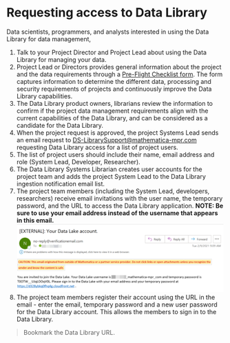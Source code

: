 # Requesting access to Data Library

Data scientists, programmers, and analysts interested in using the Data Library for data management,

1. Talk to your Project Director and Project Lead about using the Data Library for managing your data.
2. Project Lead or Directors provides general information about the project and the data requirements through a [Pre-Flight Checklist form](https://mathematicampr.atlassian.net/wiki/spaces/DATASEAS/pages/1112507445/Pre-Flight+Checklist). The form captures information to determine the different data, processing and security requirements of projects and continuously improve the Data Library capabilities. 
3. The Data Library product owners, librarians review the information to confirm if the project data management requirements align with the current capabilities of the Data Library, and can be considered as a candidate for the Data Library.
4. When the project request is approved, the project Systems Lead sends an email request to DS-LibrarySupport@mathematica-mpr.com requesting Data Library access for a list of project users. 
5. The list of project users should include their name, email address and role (System Lead, Developer, Researcher).
6. The Data Library Systems Librarian creates user accounts for the project team and adds the project System Lead to the Data Library ingestion notification email list.
7. The project team members (including the System Lead, developers, researchers) receive email invitations with the user name, the temporary password, and the URL to access the Data Library application. **NOTE: Be sure to use your email address instead of the username that appears in this email.**
  ![](images/lib_invite.png)
8. The project team members register their account using the URL in the email - enter the email, temporary password and a new user password for the Data Library account. This allows the members to sign in to the Data Library.

> Bookmark the Data Library URL.
